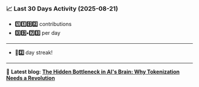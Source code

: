 <!--START_STATS-->
### 📈 Last 30 Days Activity (2025-08-21)  
- **1️⃣1️⃣9️⃣2️⃣** contributions  
- **3️⃣9️⃣•7️⃣3️⃣** per day
---
- **🎱2️⃣** day streak!
---
📝 **Latest blog:** [**The Hidden Bottleneck in AI's Brain: Why Tokenization Needs a Revolution**](https://andriak.com/blog/tokenization-revolution)
<!--END_STATS-->
